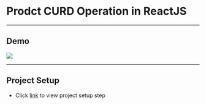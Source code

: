 # Prodct CURD Operation in ReactJS


---
## Demo
<kbd><img src="/readme_docs/vids/vid201020b-2021-06-25_23.25.35.mp4"></img></kbd>

---
## Project Setup
- Click [link](dev_setup_note.md) to view project setup step

